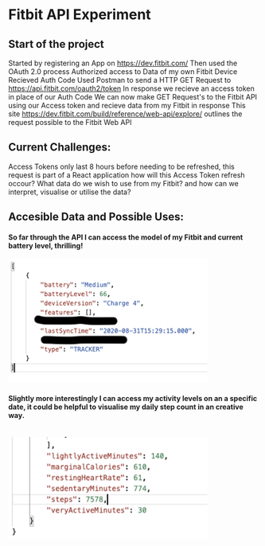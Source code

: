 # Fitbit API Experiment

## Start of the project

Started by registering an App on https://dev.fitbit.com/
Then used the OAuth 2.0 process
Authorized access to Data of my own Fitbit Device
Recieved Auth Code 
Used Postman to send a HTTP GET Request to https://api.fitbit.com/oauth2/token
In response we recieve an access token in place of our Auth Code
We can now make GET Request's to the Fitbit API using our Access token and recieve data from my Fitbit in response
This site https://dev.fitbit.com/build/reference/web-api/explore/ outlines the request possible to the Fitbit Web API

## Current Challenges:
Access Tokens only last 8 hours before needing to be refreshed, this request is part of a React application how will this Access Token refresh occour?
What data do we wish to use from my Fitbit? and how can we interpret, visualise or utilise the data?


## Accesible Data and Possible Uses:

#### So far through the API I can access the model of my Fitbit and current battery level, thrilling!
<img src="readme-images/Screen Shot 2020-08-31 at 3.39.20 PM.png" width="400">

#### Slightly more interestingly I can access my activity levels on an a specific date, it could be helpful to visualise my daily step count in an creative way.
<br/>
<img src="readme-images/Screen Shot 2020-08-31 at 4.00.07 PM.png" width="400">
